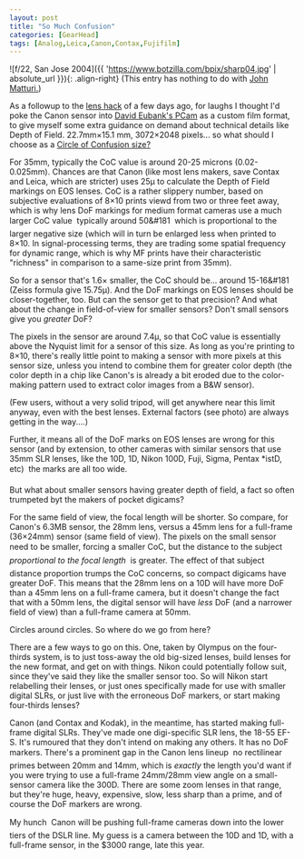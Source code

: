 ```yaml
---
layout: post
title: "So Much Confusion"
categories: [GearHead]
tags: [Analog,Leica,Canon,Contax,Fujifilm]
---
```



![f/22, San Jose 2004]({{ 'https://www.botzilla.com/bpix/sharp04.jpg' | absolute_url }}){: .align-right}
(This entry has nothing to do with <a href="http://circles-of-confusion.com/">John Matturi.</a>)

As a followup to the <a href="{{ site.baseurl }}{% post_url 2004-02-10-Hacking-the-EOS %}">lens hack</a> of a few days ago, for laughs I thought I'd poke the Canon sensor into <a href="http://www.davideubank.com/">David Eubank's PCam</a> as a custom film format, to give myself some extra guidance on demand about technical details like Depth of Field. 22.7mm&#215;15.1 mm, 3072&#215;2048 pixels... so what should I choose as a <a href="http://tangentsoft.net/fcalc/help/CoC.htm">Circle of Confusion size?</a>


<!--more-->
For 35mm, typically the CoC value is around 20-25 microns (0.02-0.025mm). Chances are that Canon (like most lens makers, save Contax and Leica, which are stricter) uses 25&#181; to calculate the Depth of Field markings on EOS lenses. CoC is a rather slippery number, based on subjective evaluations of 8&#215;10 prints viewd from two or three feet away, which is why lens DoF markings for medium format cameras use a much larger CoC value &#151; typically around 50&#181 &#151;  which is proportional to the larger negative size (which will in turn be enlarged less when printed to 8&#215;10. In signal-processing terms, they are trading some spatial frequency for dynamic range, which is why MF prints have their characteristic "richness" in comparison to a same-size print from 35mm).

So for a sensor that's 1.6&#215; smaller, the CoC should be... around 15-16&#181 (Zeiss formula give 15.75&#181;). And the DoF markings on EOS lenses should be closer-together, too. But can the sensor get to that precision? And what about the change in field-of-view for smaller sensors? Don't small sensors give you <i>greater</i> DoF?

The pixels in the sensor are around 7.4&#181;, so that CoC value is essentially above the Nyquist limit for a sensor of this size. As long as you're printing to 8&#215;10, there's really little point to making a sensor with more pixels at this sensor size, unless you intend to combine them for greater color depth (the color depth in a chip like Canon's is already a bit eroded due to the color-making pattern used to extract color images from a B&W sensor).

(Few users, without a very solid tripod, will get anywhere near this limit anyway, even with the best lenses. External factors (see photo) are always getting in the way....)

Further, it means all of the DoF marks on EOS lenses are wrong for this sensor (and by extension, to other cameras with similar sensors that use 35mm SLR lenses, like the 10D, 1D, Nikon 100D, Fuji, Sigma, Pentax *istD, etc) &#151; the marks are all too wide.

But what about smaller sensors having greater depth of field, a fact so often trumpeted byt the makers of pocket digicams?

For the same field of view, the focal length will be shorter. So compare, for Canon's 6.3MB sensor, the 28mm lens, versus a 45mm lens for a full-frame (36&#215;24mm) sensor (same field of view). The pixels on the small sensor need to be smaller, forcing a smaller CoC, but the distance to the subject &#151; <i>proportional to the focal length</i> &#151; is greater. The effect of that subject distance proportion trumps the CoC concerns, so compact digicams have greater DoF. This means that the 28mm lens on a 10D will have more DoF than a 45mm lens on a full-frame camera, but it doesn't change the fact that with a 50mm lens, the digital sensor will have <i>less</i> DoF (and a narrower field of view) than a full-frame camera at 50mm.

Circles around circles. So where do we go from here?

There are a few ways to go on this. One, taken by Olympus on the four-thirds system, is to just toss-away the old big-sized lenses, build lenses for the new format, and get on with things. Nikon could potentially follow suit, since they've said they like the smaller sensor too. So will Nikon start relabelling their lenses, or just ones specifically made for use with smaller digital SLRs, or just live with the erroneous DoF markers, or start making four-thirds lenses?

Canon (and Contax and Kodak), in the meantime, has started making full-frame digital SLRs. They've made one digi-specific SLR lens, the 18-55 EF-S. It's rumoured that they don't intend on making any others. It has no DoF markers. There's a prominent gap in the Canon lens lineup &#151; no rectilinear primes between 20mm and 14mm, which is <i>exactly</i> the length you'd want if you were trying to use a full-frame 24mm/28mm view angle on a small-sensor camera like the 300D. There are some zoom lenses in that range, but they're huge, heavy, expensive, slow, less sharp than a prime, and of course the DoF markers are wrong.

My hunch &#151; Canon will be pushing full-frame cameras down into the lower tiers of the DSLR line. My guess is a camera between the 10D and 1D, with a full-frame sensor, in the $3000 range, late this year.


